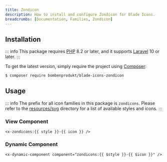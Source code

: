 ```yaml
---
title: Zondicon
description: How to install and configure Zondicon for Blade Icons.
breadcrumbs: [Documentation, Families, Zondicon]
---
```


## Installation

::: info
This package requires [PHP](https://www.php.net/) 8.2 or later, and it supports [Laravel](https://laravel.com/) 10 or later.
:::

To get the latest version, simply require the project using [Composer](https://getcomposer.org/):

```bash
$ composer require bombenprodukt/blade-icons-zondicon
```

## Usage

::: info
The prefix for all icon families in this package is `zondicons`. Please refer to the [resources/svg](https://github.com/faustbrian/blade-icons-zondicon/tree/main/resources/svg) directory for a list of available styles and icons.
:::

### View Component

```blade
<x-zondicons:{{ style }}-{{ icon }} />
```

### Dynamic Component

```blade
<x-dynamic-component component="zondicons:{{ $style }}-{{ $icon }}" />
```
